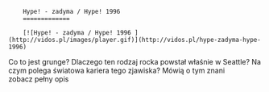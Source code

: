 
        Hype! - zadyma / Hype! 1996 
        =============
        
        [![Hype! - zadyma / Hype! 1996 ](http://vidos.pl/images/player.gif)](http://vidos.pl/hype-zadyma-hype-1996)
        
        
 Co to jest grunge? Dlaczego ten rodzaj rocka powstał właśnie w Seattle? Na czym polega światowa kariera tego zjawiska? Mówią o tym znani zobacz pełny opis
    